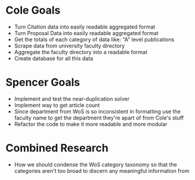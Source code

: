 # Cole Goals
- Turn Citation data into easily readable aggregated format
- Turn Proposal Data into easily readable aggregated format
- Get the totals of each category of data like: "A" level publications
- Scrape data from university faculty directory
- Aggregate the faculty directory into a readable format
- Create database for all this data  

# Spencer Goals
- Implement and test the near-duplication solver
- Implement way to get article count
- Since department from WoS is so inconsistent in formatting use the faculty name to get the department they're apart of from Cole's stuff
- Refactor the code to make it more readable and more modular


# Combined Research  
- How we should condense the WoS category taxonomy so that the categories aren't too broad to discern any meaningful information from